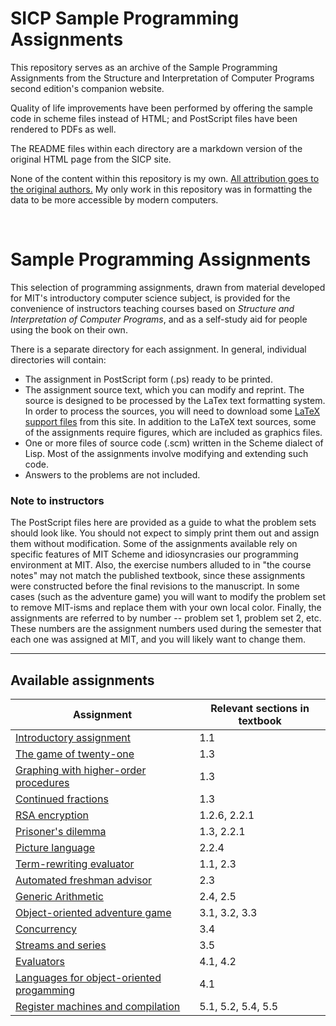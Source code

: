 # SICP Sample Programming Assignments

This repository serves as an archive of the Sample Programming Assignments from the Structure and Interpretation of Computer Programs second edition's companion website.

Quality of life improvements have been performed by offering the sample code in scheme files instead of HTML; and PostScript files have been rendered to PDFs as well.

The README files within each directory are a markdown version of the original HTML page from the SICP site.

None of the content within this repository is my own. [All attribution goes to the original authors.](./LICENSE.md) My only work in this repository was in formatting the data to be more accessible by modern computers.

<br />

# Sample Programming Assignments

This selection of programming assignments, drawn from material developed for MIT's introductory computer science subject, is provided for the convenience of instructors teaching courses based on *Structure and Interpretation of Computer Programs*, and as a self-study aid for people using the book on their own.

There is a separate directory for each assignment. In general, individual directories will contain:

- The assignment in PostScript form (.ps) ready to be printed.
- The assignment source text, which you can modify and reprint. The source is designed to be processed by the LaTex text formatting system. In order to process the sources, you will need to download some [LaTeX support files](./Latex%20support%20files/README.md) from this site. In addition to the LaTeX text sources, some of the assignments require figures, which are included as graphics files.
- One or more files of source code (.scm) written in the Scheme dialect of Lisp. Most of the assignments involve modifying and extending such code.
- Answers to the problems are not included.

### Note to instructors

The PostScript files here are provided as a guide to what the problem sets should look like. You should not expect to simply print them out and assign them without modification. Some of the assignments available rely on specific features of MIT Scheme and idiosyncrasies our programming environment at MIT. Also, the exercise numbers alluded to in "the course notes" may not match the published textbook, since these assignments were constructed before the final revisions to the manuscript. In some cases (such as the adventure game) you will want to modify the problem set to remove MIT-isms and replace them with your own local color. Finally, the assignments are referred to by number -- problem set 1, problem set 2, etc. These numbers are the assignment numbers used during the semester that each one was assigned at MIT, and you will likely want to change them.

---

## Available assignments

|Assignment|Relevant sections in textbook|
|-|-|
|[Introductory assignment](./Introductory%20assignment/README.md)|1.1|
|[The game of twenty-one](./The%20game%20of%20twenty-one/README.md)|1.3|
|[Graphing with higher-order procedures](./Graphing%20with%20higher-order%20procedures/README.md)|1.3|
|[Continued fractions](./Continued%20fractions/README.md)|1.3|
|[RSA encryption](./RSA%20encryption/README.md)|1.2.6, 2.2.1|
|[Prisoner's dilemma](./Prisoners%20dilemma/README.md)|1.3, 2.2.1|
|[Picture language](./Picture%20language/README.md)|2.2.4|
|[Term-rewriting evaluator](./Term-rewriting%20evaluator/README.md)|1.1, 2.3|
|[Automated freshman advisor](./Freshman%20advisor/README.md)|2.3|
|[Generic Arithmetic](./Generic%20arithmetic/README.md)|2.4, 2.5|
|[Object-oriented adventure game](./Object-oriented%20adventure%20game/README.md)|3.1, 3.2, 3.3|
|[Concurrency](./Concurrency/README.md)|3.4|
|[Streams and series](./Streams%20and%20series/README.md)|3.5|
|[Evaluators](./Evaluators/README.md)|4.1, 4.2|
|[Languages for object-oriented progamming](./Languages%20for%20object-oriented%20programming/README.md)|4.1|
|[Register machines and compilation](./Register%20Machines%20and%20Compilation/README.md)|5.1, 5.2, 5.4, 5.5|
